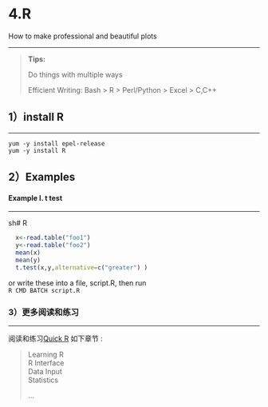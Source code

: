 # 4.R

How to make professional and beautiful plots

---

> **Tips:**
>
> Do things with multiple ways
>
> Efficient Writing: Bash &gt; R &gt; Perl/Python &gt; Excel &gt; C,C++

## 

## 1）install R

---

```
yum -y install epel-release
yum -y install R
```

## 

## 2）Examples

#### Example I. t test

---

sh\# R

```R
  x<-read.table("foo1")
  y<-read.table("foo2")
  mean(x)
  mean(y)
  t.test(x,y,alternative=c("greater") )
```

or write these into a file, script.R, then run  
`R CMD BATCH script.R`



### 3）更多阅读和练习

---

阅读和练习[Quick R](https://www.statmethods.net/) 如下章节 :

> Learning R  
> R Interface  
> Data Input  
> Statistics
>
> ...



